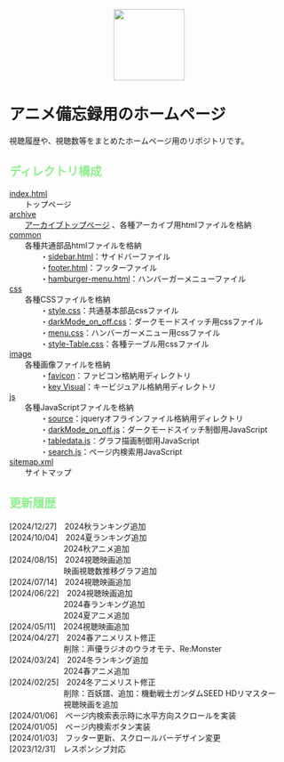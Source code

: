 
<div align="center">
    <img width="128" src=image/favicon/favicon.ico/>  
</div>

# アニメ備忘録用のホームページ  
視聴履歴や、視聴数等をまとめたホームページ用のリポジトリです。

## <font color="LightGreen">ディレクトリ構成</font>
[index.html](/index.html)  
　　トップページ  
[archive](/archive/)  
　　[アーカイブトップページ](/archive/archivetop.html)  、各種アーカイブ用htmlファイルを格納  
[common](/common/)  
　　各種共通部品htmlファイルを格納  
　　　　・[sidebar.html](/common/sidebar.html)：サイドバーファイル  
　　　　・[footer.html](/common/footer.html)：フッターファイル  
　　　　・[hamburger-menu.html](/common/hamburger-menu.html)：ハンバーガーメニューファイル  
[css](/css/)  
　　各種CSSファイルを格納  
　　　　・[style.css](/css/style.css)：共通基本部品cssファイル  
　　　　・[darkMode_on_off.css](/css/darkMode_on_off.css)：ダークモードスイッチ用cssファイル  
　　　　・[menu.css](/css/menu.css)：ハンバーガーメニュー用cssファイル  
　　　　・[style-Table.css](/css/style-Table.css)：各種テーブル用cssファイル  
[image](/image/)  
　　各種画像ファイルを格納  
　　　　・[favicon](/image/favicon/)：ファビコン格納用ディレクトリ  
　　　　・[key Visual](/image/key%20Visual/)：キービジュアル格納用ディレクトリ  
[js](/js/)  
　　各種JavaScriptファイルを格納  
　　　　・[source](/js/source/)：jqueryオフラインファイル格納用ディレクトリ  
　　　　・[darkMode_on_off.js](/js/darkMode_on_off.js)：ダークモードスイッチ制御用JavaScript  
　　　　・[tabledata.js](/js/tabledata.js)：グラフ描画制御用JavaScript  
　　　　・[search.js](/js/search.js)：ページ内検索用JavaScript  
[sitemap.xml](/sitemap.xml)  
　　サイトマップ  

## <font color="LightGreen">更新履歴</font>
[2024/12/27]&emsp;2024秋ランキング追加  
[2024/10/04]&emsp;2024夏ランキング追加  
&emsp;&emsp;&emsp;&emsp;&emsp;&emsp;&emsp;2024秋アニメ追加  
[2024/08/15]&emsp;2024視聴映画追加  
&emsp;&emsp;&emsp;&emsp;&emsp;&emsp;&emsp;映画視聴数推移グラフ追加  
[2024/07/14]&emsp;2024視聴映画追加  
[2024/06/22]&emsp;2024視聴映画追加  
&emsp;&emsp;&emsp;&emsp;&emsp;&emsp;&emsp;2024春ランキング追加  
&emsp;&emsp;&emsp;&emsp;&emsp;&emsp;&emsp;2024夏アニメ追加  
[2024/05/11]&emsp;2024視聴映画追加  
[2024/04/27]&emsp;2024春アニメリスト修正  
&emsp;&emsp;&emsp;&emsp;&emsp;&emsp;&emsp;削除：声優ラジオのウラオモテ、Re:Monster   
[2024/03/24]&emsp;2024冬ランキング追加  
&emsp;&emsp;&emsp;&emsp;&emsp;&emsp;&emsp;2024春アニメ追加   
[2024/02/25]&emsp;2024冬アニメリスト修正  
&emsp;&emsp;&emsp;&emsp;&emsp;&emsp;&emsp;削除：百妖譜、追加：機動戦士ガンダムSEED HDリマスター   
&emsp;&emsp;&emsp;&emsp;&emsp;&emsp;&emsp;視聴映画を追加  
[2024/01/06]&emsp;ページ内検索表示時に水平方向スクロールを実装  
[2024/01/05]&emsp;ページ内検索ボタン実装  
[2024/01/03]&emsp;フッター更新、スクロールバーデザイン変更  
[2023/12/31]&emsp;レスポンシブ対応
